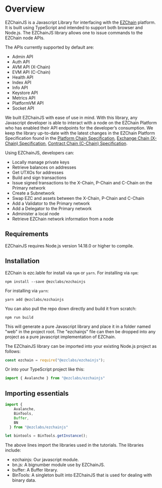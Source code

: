 # Overview

EZChainJS is a Javascript Library for interfacing with the [EZChain](../../../#ezchain) platform. It is built using TypeScript and intended to support both browser and Node.js. The EZChainJS library allows one to issue commands to the EZChain node APIs.

The APIs currently supported by default are:

* Admin API
* Auth API
* AVM API (X-Chain)
* EVM API (C-Chain)
* Health API
* Index API
* Info API
* Keystore API
* Metrics API
* PlatformVM API
* Socket API

We built EZChainJS with ease of use in mind. With this library, any Javascript developer is able to interact with a node on the EZChain Platform who has enabled their API endpoints for the developer’s consumption. We keep the library up-to-date with the latest changes in the EZChain Platform Specification found in the [Platform Chain Specification](../../../build/ezcgo-apis/p-chain), [Exchange Chain (X-Chain) Specification](../../../build/ezcgo-apis/x-chain), [Contract Chain (C-Chain) Specification](../../../build/ezcgo-apis/c-chain).

Using EZChainJS, developers can:

* Locally manage private keys
* Retrieve balances on addresses
* Get UTXOs for addresses
* Build and sign transactions
* Issue signed transactions to the X-Chain, P-Chain and C-Chain on the Primary network
* Create a Subnetwork
* Swap EZC and assets between the X-Chain, P-Chain and C-Chain
* Add a Validator to the Primary network
* Add a Delegator to the Primary network
* Administer a local node
* Retrieve EZChain network information from a node

## Requirements

EZChainJS requires Node.js version 14.18.0 or higher to compile.

## Installation

EZChain is ezc.lable for install via `npm` or `yarn`. For installing via `npm`:

`npm install --save @ezclabs/ezchainjs`

For installing via `yarn`:

`yarn add @ezclabs/ezchainjs`

You can also pull the repo down directly and build it from scratch:

`npm run build`

This will generate a pure Javascript library and place it in a folder named "web" in the project root. The "ezchainjs" file can then be dropped into any project as a pure javascript implementation of EZChain.

The EZChainJS library can be imported into your existing Node.js project as follows:

```ts
const ezchain = require("@ezclabs/ezchainjs");
```

Or into your TypeScript project like this:

```ts
import { Avalanche } from "@ezclabs/ezchainjs"
```

## Importing essentials

```ts
import {
    Avalanche,
    BinTools,
    Buffer,
    BN
  } from "@ezclabs/ezchainjs"

let bintools = BinTools.getInstance();
```

The above lines import the libraries used in the tutorials. The libraries include:

* ezchainjs: Our javascript module.
* bn.js: A bignumber module use by EZChainJS.
* buffer: A Buffer library.
* BinTools: A singleton built into EZChainJS that is used for dealing with binary data.
